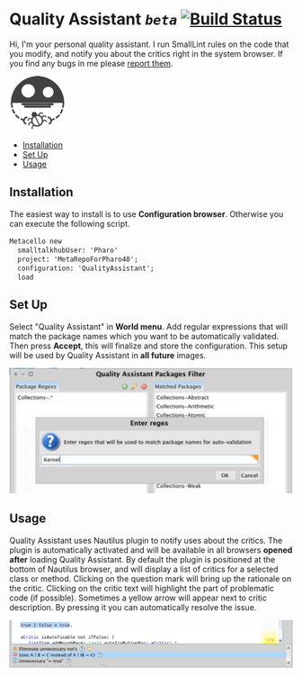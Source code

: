 Quality Assistant _`beta`_ [![Build Status](https://ci.inria.fr/pharo-contribution/buildStatus/icon?job=QualityAssistant)](https://ci.inria.fr/pharo-contribution/job/QualityAssistant/)
=====================

Hi, I'm your personal quality assistant. I run SmallLint rules on the code that you modify, and notify you about the critics right in the system browser. If you find any bugs in me please [report them](https://github.com/Uko/QualityAssistant/issues).

![logo](graphics/logo100.png)

- [Installation](#installation)
- [Set Up](#set-up)
- [Usage](#usage)

Installation
------------

The easiest way to install is to use **Configuration browser**. Otherwise you can execute the following script.

```Smalltalk
Metacello new
  smalltalkhubUser: 'Pharo'
  project: 'MetaRepoForPharo40';
  configuration: 'QualityAssistant';
  load
```

Set Up
------

Select "Quality Assistant" in **World menu**. Add regular expressions that will match the package names which you want to be automatically validated. Then press **Accept**, this will finalize and store the configuration. This setup will be used by Quality Assistant in **all future** images.

![set up](graphics/setup.png)

Usage
-----

Quality Assistant uses Nautilus plugin to notify uses about the critics. The plugin is automatically activated and will be available in all browsers **opened after** loading Quality Assistant. By default the plugin is positioned at the bottom of Nautilus browser, and will display a list of critics for a selected class or method. Clicking on the question mark will bring up the rationale on the critic. Clicking on the critic text will highlight the part of problematic code (if possible). Sometimes a yellow arrow will appear next to critic description. By pressing it you can automatically resolve the issue.

![critics](graphics/critics.png)
